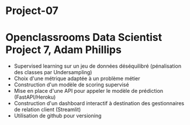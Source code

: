 # Project-07

# Openclassrooms Data Scientist Project 7, Adam Phillips

- Supervised learning sur un jeu de données déséquilibré (pénalisation des classes par Undersampling)
- Choix d'une métrique adaptée à un problème métier
- Construction d'un modèle de scoring supervisé
- Mise en place d'une API pour appeler le modèle de prédiction (FastAPI/Heroku) 
- Construction d'un dashboard interactif à destination des gestionnaires de relation client (Streamlit)
- Utilisation de github pour versioning

